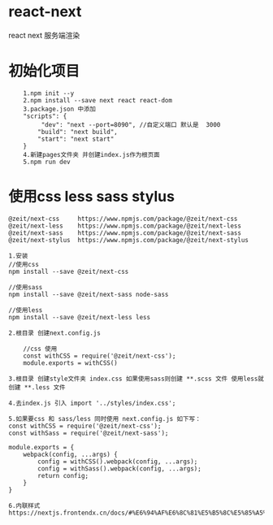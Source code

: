 # react-next

react next 服务端渲染

# 初始化项目

```
    1.npm init --y
    2.npm install --save next react react-dom
    3.package.json 中添加
    "scripts": {
         "dev": "next --port=8090", //自定义端口 默认是  3000
        "build": "next build",
        "start": "next start"
    }
    4.新建pages文件夹 并创建index.js作为根页面
    5.npm run dev
```

# 使用css less sass stylus
    @zeit/next-css     https://www.npmjs.com/package/@zeit/next-css
    @zeit/next-less    https://www.npmjs.com/package/@zeit/next-less
    @zeit/next-sass    https://www.npmjs.com/package/@zeit/next-sass
    @zeit/next-stylus  https://www.npmjs.com/package/@zeit/next-stylus

    1.安装 
    //使用css
    npm install --save @zeit/next-css

    //使用sass
    npm install --save @zeit/next-sass node-sass

    //使用less 
    npm install --save @zeit/next-less less

    2.根目录 创建next.config.js

        //css 使用
        const withCSS = require('@zeit/next-css');
        module.exports = withCSS()

    3.根目录 创建style文件夹 index.css 如果使用sass则创建 **.scss 文件 使用less就创建 **.less 文件

    4.去index.js 引入 import '../styles/index.css';

    5.如果要css 和 sass/less 同时使用 next.config.js 如下写：
    const withCSS = require('@zeit/next-css');
    const withSass = require('@zeit/next-sass');

    module.exports = {
        webpack(config, ...args) {
            config = withCSS().webpack(config, ...args);
            config = withSass().webpack(config, ...args);
            return config;
        }
    }

    6.内联样式   https://nextjs.frontendx.cn/docs/#%E6%94%AF%E6%8C%81%E5%B5%8C%E5%85%A5%E6%A0%B7%E5%BC%8F
